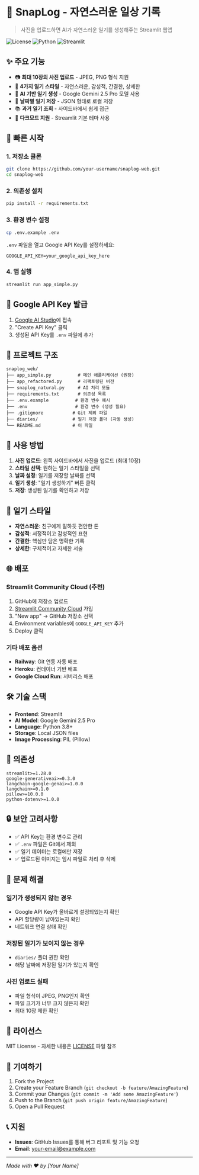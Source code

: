 # 📸 SnapLog - 자연스러운 일상 기록

> 사진을 업로드하면 AI가 자연스러운 일기를 생성해주는 Streamlit 웹앱

![License](https://img.shields.io/badge/license-MIT-blue.svg)
![Python](https://img.shields.io/badge/python-3.8+-green.svg)
![Streamlit](https://img.shields.io/badge/streamlit-1.28+-red.svg)

## ✨ 주요 기능

- 📷 **최대 10장의 사진 업로드** - JPEG, PNG 형식 지원
- 🎨 **4가지 일기 스타일** - 자연스러운, 감성적, 간결한, 상세한
- 🤖 **AI 기반 일기 생성** - Google Gemini 2.5 Pro 모델 사용
- 💾 **날짜별 일기 저장** - JSON 형태로 로컬 저장
- 📚 **과거 일기 조회** - 사이드바에서 쉽게 접근
- 🌙 **다크모드 지원** - Streamlit 기본 테마 사용

## 🚀 빠른 시작

### 1. 저장소 클론
```bash
git clone https://github.com/your-username/snaplog-web.git
cd snaplog-web
```

### 2. 의존성 설치
```bash
pip install -r requirements.txt
```

### 3. 환경 변수 설정
```bash
cp .env.example .env
```

`.env` 파일을 열고 Google API Key를 설정하세요:
```
GOOGLE_API_KEY=your_google_api_key_here
```

### 4. 앱 실행
```bash
streamlit run app_simple.py
```

## 🔑 Google API Key 발급

1. [Google AI Studio](https://makersuite.google.com/app/apikey)에 접속
2. "Create API Key" 클릭
3. 생성된 API Key를 `.env` 파일에 추가

## 📁 프로젝트 구조

```
snaplog_web/
├── app_simple.py          # 메인 애플리케이션 (권장)
├── app_refactored.py      # 리팩토링된 버전
├── snaplog_natural.py     # AI 처리 모듈
├── requirements.txt       # 의존성 목록
├── .env.example          # 환경 변수 예시
├── .env                  # 환경 변수 (생성 필요)
├── .gitignore           # Git 제외 파일
├── diaries/             # 일기 저장 폴더 (자동 생성)
└── README.md            # 이 파일
```

## 🎯 사용 방법

1. **사진 업로드**: 왼쪽 사이드바에서 사진을 업로드 (최대 10장)
2. **스타일 선택**: 원하는 일기 스타일을 선택
3. **날짜 설정**: 일기를 저장할 날짜를 선택
4. **일기 생성**: "일기 생성하기" 버튼 클릭
5. **저장**: 생성된 일기를 확인하고 저장

## 🎨 일기 스타일

- **자연스러운**: 친구에게 말하듯 편안한 톤
- **감성적**: 서정적이고 감성적인 표현
- **간결한**: 핵심만 담은 명확한 기록
- **상세한**: 구체적이고 자세한 서술

## 🌐 배포

### Streamlit Community Cloud (추천)

1. GitHub에 저장소 업로드
2. [Streamlit Community Cloud](https://streamlit.io/cloud) 가입
3. "New app" → GitHub 저장소 선택
4. Environment variables에 `GOOGLE_API_KEY` 추가
5. Deploy 클릭

### 기타 배포 옵션

- **Railway**: Git 연동 자동 배포
- **Heroku**: 컨테이너 기반 배포 
- **Google Cloud Run**: 서버리스 배포

## 🛠️ 기술 스택

- **Frontend**: Streamlit
- **AI Model**: Google Gemini 2.5 Pro
- **Language**: Python 3.8+
- **Storage**: Local JSON files
- **Image Processing**: PIL (Pillow)

## 📝 의존성

```
streamlit>=1.28.0
google-generativeai>=0.3.0
langchain-google-genai>=1.0.0
langchain>=0.1.0
pillow>=10.0.0
python-dotenv>=1.0.0
```

## 🔒 보안 고려사항

- ✅ API Key는 환경 변수로 관리
- ✅ `.env` 파일은 Git에서 제외
- ✅ 일기 데이터는 로컬에만 저장
- ✅ 업로드된 이미지는 임시 파일로 처리 후 삭제

## 🐛 문제 해결

### 일기가 생성되지 않는 경우
- Google API Key가 올바르게 설정되었는지 확인
- API 할당량이 남아있는지 확인
- 네트워크 연결 상태 확인

### 저장된 일기가 보이지 않는 경우
- `diaries/` 폴더 권한 확인
- 해당 날짜에 저장된 일기가 있는지 확인

### 사진 업로드 실패
- 파일 형식이 JPEG, PNG인지 확인
- 파일 크기가 너무 크지 않은지 확인
- 최대 10장 제한 확인

## 📄 라이선스

MIT License - 자세한 내용은 [LICENSE](LICENSE) 파일 참조

## 🤝 기여하기

1. Fork the Project
2. Create your Feature Branch (`git checkout -b feature/AmazingFeature`)
3. Commit your Changes (`git commit -m 'Add some AmazingFeature'`)
4. Push to the Branch (`git push origin feature/AmazingFeature`)
5. Open a Pull Request

## 📞 지원

- **Issues**: GitHub Issues를 통해 버그 리포트 및 기능 요청
- **Email**: your-email@example.com

---

*Made with ❤️ by [Your Name]*
